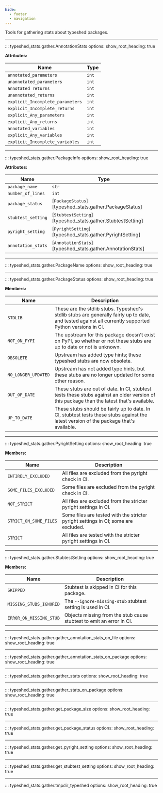 ```yaml
---
hide:
  - footer
  - navigation
---
```


<!-- NOTE: This file is generated. Do not edit manually! -->

Tools for gathering stats about typeshed packages.
<hr>

::: typeshed_stats.gather.AnnotationStats
    options:
      show_root_heading: true

**Attributes:**

| Name                             | Type   |
|----------------------------------|--------|
| `annotated_parameters`           | `int`  |
| `unannotated_parameters`         | `int`  |
| `annotated_returns`              | `int`  |
| `unannotated_returns`            | `int`  |
| `explicit_Incomplete_parameters` | `int`  |
| `explicit_Incomplete_returns`    | `int`  |
| `explicit_Any_parameters`        | `int`  |
| `explicit_Any_returns`           | `int`  |
| `annotated_variables`            | `int`  |
| `explicit_Any_variables`         | `int`  |
| `explicit_Incomplete_variables`  | `int`  |
<hr>

::: typeshed_stats.gather.PackageInfo
    options:
      show_root_heading: true

**Attributes:**

| Name               | Type                                                       |
|--------------------|------------------------------------------------------------|
| `package_name`     | `str`                                                      |
| `number_of_lines`  | `int`                                                      |
| `package_status`   | [`PackageStatus`][typeshed_stats.gather.PackageStatus]     |
| `stubtest_setting` | [`StubtestSetting`][typeshed_stats.gather.StubtestSetting] |
| `pyright_setting`  | [`PyrightSetting`][typeshed_stats.gather.PyrightSetting]   |
| `annotation_stats` | [`AnnotationStats`][typeshed_stats.gather.AnnotationStats] |
<hr>

::: typeshed_stats.gather.PackageName
    options:
      show_root_heading: true

<hr>

::: typeshed_stats.gather.PackageStatus
    options:
      show_root_heading: true

**Members:**

| Name                | Description                                                                                                                                            |
|---------------------|--------------------------------------------------------------------------------------------------------------------------------------------------------|
| `STDLIB`            | These are the stdlib stubs. Typeshed's stdlib stubs are generally fairly up to date, and tested against all currently supported Python versions in CI. |
| `NOT_ON_PYPI`       | The upstream for this package doesn't exist on PyPI, so whether or not these stubs are up to date or not is unknown.                                   |
| `OBSOLETE`          | Upstream has added type hints; these typeshed stubs are now obsolete.                                                                                  |
| `NO_LONGER_UPDATED` | Upstream has not added type hints, but these stubs are no longer updated for some other reason.                                                        |
| `OUT_OF_DATE`       | These stubs are out of date. In CI, stubtest tests these stubs against an older version of this package than the latest that's available.              |
| `UP_TO_DATE`        | These stubs should be fairly up to date. In CI, stubtest tests these stubs against the latest version of the package that's available.                 |
<hr>

::: typeshed_stats.gather.PyrightSetting
    options:
      show_root_heading: true

**Members:**

| Name                   | Description                                                                        |
|------------------------|------------------------------------------------------------------------------------|
| `ENTIRELY_EXCLUDED`    | All files are excluded from the pyright check in CI.                               |
| `SOME_FILES_EXCLUDED`  | Some files are excluded from the pyright check in CI.                              |
| `NOT_STRICT`           | All files are excluded from the stricter pyright settings in CI.                   |
| `STRICT_ON_SOME_FILES` | Some files are tested with the stricter pyright settings in CI; some are excluded. |
| `STRICT`               | All files are tested with the stricter pyright settings in CI.                     |
<hr>

::: typeshed_stats.gather.StubtestSetting
    options:
      show_root_heading: true

**Members:**

| Name                    | Description                                                          |
|-------------------------|----------------------------------------------------------------------|
| `SKIPPED`               | Stubtest is skipped in CI for this package.                          |
| `MISSING_STUBS_IGNORED` | The `--ignore-missing-stub` stubtest setting is used in CI.          |
| `ERROR_ON_MISSING_STUB` | Objects missing from the stub cause stubtest to emit an error in CI. |
<hr>

::: typeshed_stats.gather.gather_annotation_stats_on_file
    options:
      show_root_heading: true

<hr>

::: typeshed_stats.gather.gather_annotation_stats_on_package
    options:
      show_root_heading: true

<hr>

::: typeshed_stats.gather.gather_stats
    options:
      show_root_heading: true

<hr>

::: typeshed_stats.gather.gather_stats_on_package
    options:
      show_root_heading: true

<hr>

::: typeshed_stats.gather.get_package_size
    options:
      show_root_heading: true

<hr>

::: typeshed_stats.gather.get_package_status
    options:
      show_root_heading: true

<hr>

::: typeshed_stats.gather.get_pyright_setting
    options:
      show_root_heading: true

<hr>

::: typeshed_stats.gather.get_stubtest_setting
    options:
      show_root_heading: true

<hr>

::: typeshed_stats.gather.tmpdir_typeshed
    options:
      show_root_heading: true

